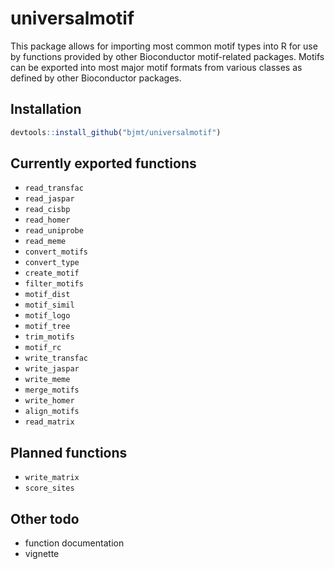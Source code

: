 # universalmotif #

This package allows for importing most common motif types into R for use by
functions provided by other Bioconductor motif-related packages. Motifs can be 
exported into most major motif formats from various classes as defined by other
Bioconductor packages.

## Installation ##

```r
devtools::install_github("bjmt/universalmotif")
```

## Currently exported functions ##

  - `read_transfac`
  - `read_jaspar`
  - `read_cisbp`
  - `read_homer`
  - `read_uniprobe`
  - `read_meme`
  - `convert_motifs`
  - `convert_type`
  - `create_motif`
  - `filter_motifs`
  - `motif_dist`
  - `motif_simil`
  - `motif_logo`
  - `motif_tree`
  - `trim_motifs`
  - `motif_rc`
  - `write_transfac`
  - `write_jaspar`
  - `write_meme`
  - `merge_motifs`
  - `write_homer`
  - `align_motifs`
  - `read_matrix`

## Planned functions ##

  - `write_matrix`
  - `score_sites`

## Other todo ##

  - function documentation
  - vignette
